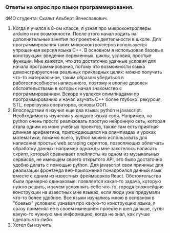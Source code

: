 ### Ответы на опрос про языки программирования. ###
ФИО студента: Скальт Альберт Вячеславович.   
1) Когда я учился в 8-ом классе, я узнал про микроконтроллеры arduino и их возможности. После этого начал ходить на дополнительные занятия по проектной деятельности в школе. Для программирования 
таких микроконтроллеров используется упрощенная версия языка C++. В основном я использовал базовые конструкции: введение переменных, циклы, условия, простые функции.
Мне кажется, что это достаточно
удачные условия для начала программирования, потому что
возможности языка демонстрируется на реальных прикладных целях: можно получить что-то материальное, таким образом убедиться в работоспособности 
написанного, поэтому я вполне доволен обстоятельствами в которых начал знакомство с программированием. Вскоре я увлекся олимпиадами по программированию
и начал изучать С++ более глубоко: рекурсия, 
STL, перегрузка операторов, основы ООП. 
2) Впоследствии я изучил еще два языка: python и javascript. Необходимость изучения у каждого языка своя. Например, на python очень просто реализовать простую нейронную сеть,
которая стала одним из моих учебных проектов, также там есть приятная длинная арифметика, пригождающаяся на олимпиадах и уроках математики, помимо всего, python можно использовать для написания
простых web scraping скриптов, позволяющих облегчать обработку данных: например однажды мне захотелось написать скрипт, который сравнивает плейлисты на одном из музыкальных сервисов,
не имеющем своего открытого API, это было достаточно удобно делать с помощью python. Для javascript свои причины: для реализации фронтэнда веб-приложения понадобился данный язык вместе с 
одним из известных фреймворков React. Обстоятельства были примерно одинаковые: появляется какая-то задача, которую нужно решить, и зачем усложнять себе что-то, городя сложнейшие
конструкции на известных мне языках, если люди уже придумали что-то более удобное. Все языки изучались мною в основном в "боевых" условиях: узнавая про какую-то конструкцию языка, 
я сразу применял ее в своем нынешнем проекте и шел дальше, гугля какую-то нужную мне информацию, когда не знал, как лучше сделать что-либо.
3) Хотел бы изучить 
